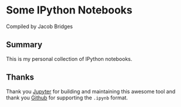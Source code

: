 # Some IPython Notebooks

Compiled by Jacob Bridges

## Summary

This is my personal collection of IPython notebooks. 


## Thanks

Thank you [Jupyter](http://jupyter.org/) for building and maintaining this awesome tool and thank you [Github](http://github.com/) for supporting the `.ipynb` format.
